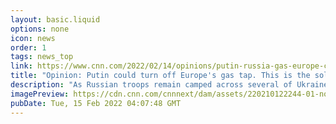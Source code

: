 ```yaml
---
layout: basic.liquid
options: none
icon: news
order: 1
tags: news_top
link: https://www.cnn.com/2022/02/14/opinions/putin-russia-gas-europe-climate-connolly/index.html
title: "Opinion: Putin could turn off Europe's gas tap. This is the solution"
description: "As Russian troops remain camped across several of Ukraine's frontiers, Europe and the United States are scrambling to prevent an incursion, with a flurry of diplomatic efforts and by bolstering their own troops in nearby NATO countries."
imagePreview: https://cdn.cnn.com/cnnnext/dam/assets/220210122244-01-nord-stream-2-file-video-synd-2.jpg
pubDate: Tue, 15 Feb 2022 04:07:48 GMT
---
```

